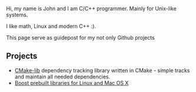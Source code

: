 
Hi, my name is John and I am C/C++ programmer. Mainly for Unix-like systems.

I like math, Linux and modern C++ :).  

This page serve as guidepost for my not only Github projects

## Projects

- [CMake-lib] dependency tracking library written in CMake - simple tracks and maintain all needed dependencies. 
- [Boost prebuilt libraries for Linux and Mac OS X](https://github.com/koudis/boost-prebuilt-binaries)


[CMake-lib]: https://github.com/cmakelib